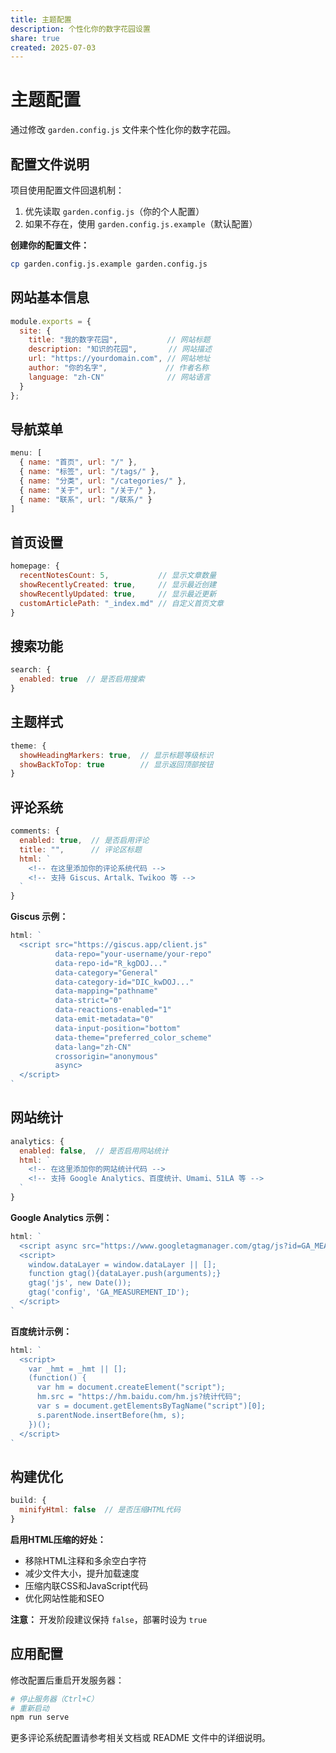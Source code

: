 ```yaml
---
title: 主题配置
description: 个性化你的数字花园设置
share: true
created: 2025-07-03
---
```


# 主题配置

通过修改 `garden.config.js` 文件来个性化你的数字花园。

## 配置文件说明

项目使用配置文件回退机制：
1. 优先读取 `garden.config.js`（你的个人配置）
2. 如果不存在，使用 `garden.config.js.example`（默认配置）

**创建你的配置文件：**
```bash
cp garden.config.js.example garden.config.js
```

## 网站基本信息

```javascript
module.exports = {
  site: {
    title: "我的数字花园",           // 网站标题
    description: "知识的花园",       // 网站描述
    url: "https://yourdomain.com", // 网站地址
    author: "你的名字",             // 作者名称
    language: "zh-CN"              // 网站语言
  }
};
```

## 导航菜单

```javascript
menu: [
  { name: "首页", url: "/" },
  { name: "标签", url: "/tags/" },
  { name: "分类", url: "/categories/" },
  { name: "关于", url: "/关于/" },
  { name: "联系", url: "/联系/" }
]
```

## 首页设置

```javascript
homepage: {
  recentNotesCount: 5,           // 显示文章数量
  showRecentlyCreated: true,     // 显示最近创建
  showRecentlyUpdated: true,     // 显示最近更新
  customArticlePath: "_index.md" // 自定义首页文章
}
```

## 搜索功能

```javascript
search: {
  enabled: true  // 是否启用搜索
}
```

## 主题样式

```javascript
theme: {
  showHeadingMarkers: true,  // 显示标题等级标识
  showBackToTop: true        // 显示返回顶部按钮
}
```

## 评论系统

```javascript
comments: {
  enabled: true,  // 是否启用评论
  title: "",      // 评论区标题
  html: `
    <!-- 在这里添加你的评论系统代码 -->
    <!-- 支持 Giscus、Artalk、Twikoo 等 -->
  `
}
```

**Giscus 示例：**
```javascript
html: `
  <script src="https://giscus.app/client.js"
          data-repo="your-username/your-repo"
          data-repo-id="R_kgDOJ..."
          data-category="General"
          data-category-id="DIC_kwDOJ..."
          data-mapping="pathname"
          data-strict="0"
          data-reactions-enabled="1"
          data-emit-metadata="0" 
          data-input-position="bottom"
          data-theme="preferred_color_scheme"
          data-lang="zh-CN"
          crossorigin="anonymous"
          async>
  </script>
`
```

## 网站统计

```javascript
analytics: {
  enabled: false,  // 是否启用网站统计
  html: `
    <!-- 在这里添加你的网站统计代码 -->
    <!-- 支持 Google Analytics、百度统计、Umami、51LA 等 -->
  `
}
```

**Google Analytics 示例：**
```javascript
html: `
  <script async src="https://www.googletagmanager.com/gtag/js?id=GA_MEASUREMENT_ID"></script>
  <script>
    window.dataLayer = window.dataLayer || [];
    function gtag(){dataLayer.push(arguments);}
    gtag('js', new Date());
    gtag('config', 'GA_MEASUREMENT_ID');
  </script>
`
```

**百度统计示例：**
```javascript
html: `
  <script>
    var _hmt = _hmt || [];
    (function() {
      var hm = document.createElement("script");
      hm.src = "https://hm.baidu.com/hm.js?统计代码";
      var s = document.getElementsByTagName("script")[0]; 
      s.parentNode.insertBefore(hm, s);
    })();
  </script>
`
```

## 构建优化

```javascript
build: {
  minifyHtml: false  // 是否压缩HTML代码
}
```

**启用HTML压缩的好处：**
- 移除HTML注释和多余空白字符
- 减少文件大小，提升加载速度
- 压缩内联CSS和JavaScript代码
- 优化网站性能和SEO

**注意：** 开发阶段建议保持 `false`，部署时设为 `true`

## 应用配置

修改配置后重启开发服务器：

```bash
# 停止服务器（Ctrl+C）
# 重新启动
npm run serve
```

更多评论系统配置请参考相关文档或 README 文件中的详细说明。
